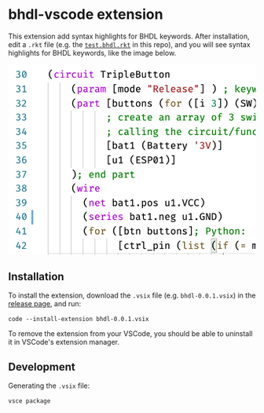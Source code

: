 # bhdl-vscode extension

This extension add syntax highlights for BHDL keywords. After installation, edit
a `.rkt` file (e.g. the [`test.bhdl.rkt`](test.bhdl.rkt) in this repo), and you will see syntax highlights for BHDL keywords, like the
image below.

<img src="assets/example.png" max-width="400px">

## Installation

To install the extension, download the `.vsix` file (e.g. `bhdl-0.0.1.vsix`) in the [release page](https://github.com/bhdl/bhdl-vscode/releases), and run:

```
code --install-extension bhdl-0.0.1.vsix
```

To remove the extension from your VSCode, you should be able to uninstall it in
VSCode's extension manager.

## Development

Generating the `.vsix` file:

```
vsce package
```
